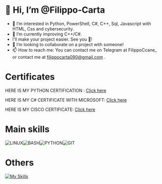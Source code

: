 # 👋 Hi, I’m @Filippo-Carta
  
- 👀 I’m interested in Python, PowerShell, C#, C++, Sql, Javascript with HTML, Css and cybersecurity.
- 🌱 I’m currently improving C++/C#.
- I'll make your project easier. See you 👋!
- 💞️ I’m looking to collaborate on a project with someone!
- 📫 How to reach me: You can contact me on Telegram at FilippoCcane_ or contact me at filippocarta090@gmail.com .

# Certificates
HERE IS MY PYTHON CERTIFICATION :  [Click here](https://freecodecamp.org/certification/fcc9413ca9b-17b4-4e75-bd33-2dccb215ec8c/scientific-computing-with-python-v7)

HERE IS MY C# CERTIFICATE WITH MICROSOFT:  [Click here](https://www.freecodecamp.org/certification/fcc9413ca9b-17b4-4e75-bd33-2dccb215ec8c/foundational-c-sharp-with-microsoft)

HERE IS MY CISCO CERTIFICATE:  [Click here](https://www.credly.com/badges/024dd5a9-2aae-42f2-bc33-8c366fa9753a)

# Main skills
![LINUX](https://img.shields.io/badge/linux-%2320232a.svg?style=for-the-badge&logo=linux&logoColor=%2361DAFB)![BASH](https://img.shields.io/badge/Bash-%2320232a.svg?style=for-the-badge&logo=gnubash&logoColor=%2361DAFB)![PYTHON](https://img.shields.io/badge/python-%2320232a.svg?style=for-the-badge&logo=python&logoColor=%2361DAFB)![GIT](https://img.shields.io/badge/git-%2320232a.svg?style=for-the-badge&logo=git&logoColor=%2361DAFB)

# Others
[![My Skills](https://skillicons.dev/icons?i=js,html,css,wordpress,bash,powershell,cs,cpp,py,raspberrypi,stackoverflow,visualstudio,vscode,git,dotnet,php,vim,arch,mint,kali,linux,npm)](https://skillicons.dev)


<!---
Filippo-Carta/Filippo-Carta is a ✨ special ✨ repository because its `README.md` (this file) appears on your GitHub profile.
You can click the Preview link to take a look at your changes.
--->


